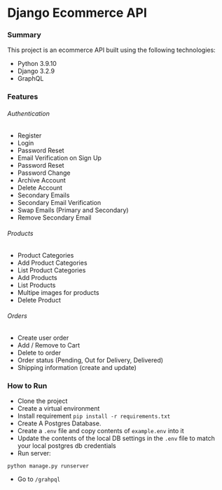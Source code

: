 # Django Ecommerce API
### Summary
This project is an ecommerce API built using the following
technologies:
- Python 3.9.10
- Django 3.2.9
- GraphQL

### Features
###### Authentication 
- Register
- Login
- Password Reset
- Email Verification on Sign Up
- Password Reset
- Password Change
- Archive Account
- Delete Account
- Secondary Emails
- Secondary Email Verification
- Swap Emails (Primary and Secondary)
- Remove Secondary Email

###### Products
- Product Categories 
- Add Product Categories
- List Product Categories
- Add Products
- List Products
- Multipe images for products
- Delete Product

###### Orders
- Create user order
- Add / Remove to Cart
- Delete to order
- Order status (Pending, Out for Delivery, Delivered)
- Shipping information (create and update)


### How to Run
- Clone the project
- Create a virtual environment
- Install requirement `pip install -r requirements.txt`
- Create A Postgres Database.
- Create a `.env` file and copy contents of `example.env` into it
- Update the contents of the local DB settings in the `.env` file
  to match your local postgres db credentials
- Run server:
```shell
python manage.py runserver
```
- Go to `/grahpql`

